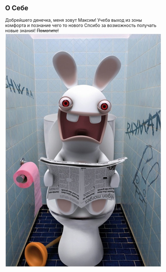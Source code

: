 ## О Себе
Добрейшего денечка, меня зовут Максим!
Учеба выход из зоны комфорта и познание чего то нового
Спсибо за возможность получать новые знания!
~~Помогите!~~
![Сюрприз](Poster.jpg)